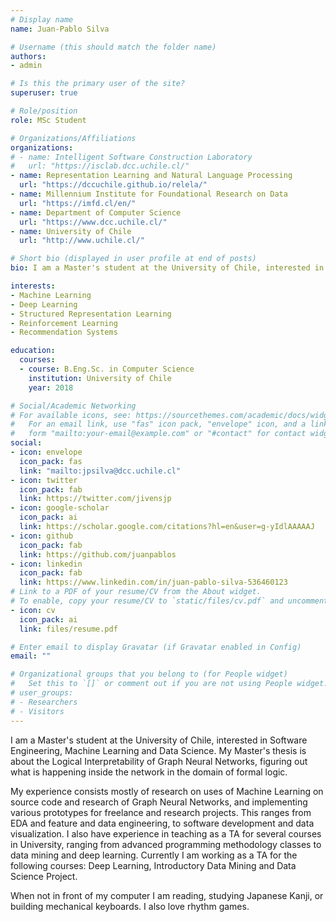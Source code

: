 ```yaml
---
# Display name
name: Juan-Pablo Silva

# Username (this should match the folder name)
authors:
- admin

# Is this the primary user of the site?
superuser: true

# Role/position
role: MSc Student

# Organizations/Affiliations
organizations:
# - name: Intelligent Software Construction Laboratory
#   url: "https://isclab.dcc.uchile.cl/"
- name: Representation Learning and Natural Language Processing
  url: "https://dccuchile.github.io/relela/"
- name: Millennium Institute for Foundational Research on Data
  url: "https://imfd.cl/en/"
- name: Department of Computer Science
  url: "https://www.dcc.uchile.cl/"
- name: University of Chile
  url: "http://www.uchile.cl/"

# Short bio (displayed in user profile at end of posts)
bio: I am a Master's student at the University of Chile, interested in Software Engineering, Machine Learning and Data Science. When not in front of my computer I am playing rithm games, studying Japanese or building mechanical keyboards.

interests:
- Machine Learning
- Deep Learning
- Structured Representation Learning
- Reinforcement Learning
- Recommendation Systems

education:
  courses:
  - course: B.Eng.Sc. in Computer Science
    institution: University of Chile
    year: 2018

# Social/Academic Networking
# For available icons, see: https://sourcethemes.com/academic/docs/widgets/#icons
#   For an email link, use "fas" icon pack, "envelope" icon, and a link in the
#   form "mailto:your-email@example.com" or "#contact" for contact widget.
social:
- icon: envelope
  icon_pack: fas
  link: "mailto:jpsilva@dcc.uchile.cl"
- icon: twitter
  icon_pack: fab
  link: https://twitter.com/jivensjp
- icon: google-scholar
  icon_pack: ai
  link: https://scholar.google.com/citations?hl=en&user=g-yIdlAAAAAJ
- icon: github
  icon_pack: fab
  link: https://github.com/juanpablos
- icon: linkedin
  icon_pack: fab
  link: https://www.linkedin.com/in/juan-pablo-silva-536460123
# Link to a PDF of your resume/CV from the About widget.
# To enable, copy your resume/CV to `static/files/cv.pdf` and uncomment the lines below.
- icon: cv
  icon_pack: ai
  link: files/resume.pdf

# Enter email to display Gravatar (if Gravatar enabled in Config)
email: ""

# Organizational groups that you belong to (for People widget)
#   Set this to `[]` or comment out if you are not using People widget.
# user_groups:
# - Researchers
# - Visitors
---
```


I am a Master's student at the University of Chile, interested in Software Engineering, Machine Learning and Data Science. My Master's thesis is about the Logical Interpretability of Graph Neural Networks, figuring out what is happening inside the network in the domain of formal logic.

My experience consists mostly of research on uses of Machine Learning on source code and research of Graph Neural Networks, and implementing various prototypes for freelance and research projects. This ranges from EDA and feature and data engineering, to software development and data visualization.
I also have experience in teaching as a TA for several courses in University, ranging from advanced programming methodology classes to data mining and deep learning. Currently I am working as a TA for the following courses: Deep Learning, Introductory Data Mining and Data Science Project.

When not in front of my computer I am reading, studying Japanese Kanji, or building mechanical keyboards. I also love rhythm games.
